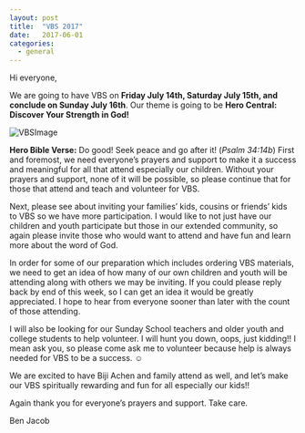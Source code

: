 ```yaml
---
layout: post
title:  "VBS 2017"
date:   2017-06-01
categories: 
  - general
---
```


Hi everyone,

We are going to have VBS on **Friday July 14th, Saturday July 15th, and conclude on Sunday July 16th**.  Our theme is going to be **Hero Central:  Discover Your Strength in God!**

![VBSImage](http://ebenezermarthomachurch.org/img/vbs2017theme.png "VBS2017theme")

**Hero Bible Verse:** Do good! Seek peace and go after it! (*Psalm 34:14b*)
First and foremost, we need everyone’s prayers and support to make it a success and meaningful for all that attend especially our children.  Without your prayers and support, none of it will be possible, so please continue that for those that attend and teach and volunteer for VBS.

Next, please see about inviting your families’ kids, cousins or friends’ kids to VBS so we have more participation.  I would like to not just have our children and youth participate but those in our extended community, so again please invite those who would want to attend and have fun and learn more about the word of God.

In order for some of our preparation which includes ordering VBS materials, we need to get an idea of how many of our own children and youth will be attending along with others we may be inviting.  If you could please reply back by end of this week, so I can get an idea it would be greatly appreciated.  I hope to hear from everyone sooner than later with the count of those attending.

I will also be looking for our Sunday School teachers and older youth and college students to help volunteer.  I will hunt you down, oops, just kidding!!  I mean ask you, so please come ask me to volunteer because help is always needed for VBS to be a success.  ☺

We are excited to have Biji Achen and family attend as well, and let’s make our VBS spiritually rewarding and fun for all especially our kids!!

Again thank you for everyone’s prayers and support.  Take care.

Ben Jacob
